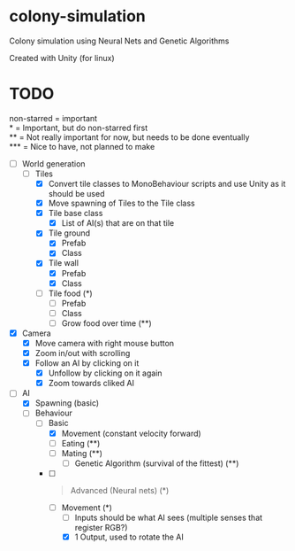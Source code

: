 # colony-simulation
Colony simulation using Neural Nets and Genetic Algorithms

Created with Unity (for linux)

# TODO

non-starred = important<br>
\*           = Important, but do non-starred first<br>
**          = Not really important for now, but needs to be done eventually<br>
***         = Nice to have, not planned to make

- [ ] World generation
    - [ ] Tiles
        - [x] Convert tile classes to MonoBehaviour scripts and use Unity as it should be used
        - [x] Move spawning of Tiles to the Tile class
        - [x] Tile base class
            - [x] List of AI(s) that are on that tile
        - [x] Tile ground
            - [x] Prefab
            - [x] Class
        - [x] Tile wall
            - [x] Prefab
            - [x] Class
        - [ ] Tile food (*)
            - [ ] Prefab
            - [ ] Class
            - [ ] Grow food over time (**)
- [x] Camera
    - [x] Move camera with right mouse button
    - [x] Zoom in/out with scrolling
    - [x] Follow an AI by clicking on it
        - [x] Unfollow by clicking on it again
        - [x] Zoom towards cliked AI
- [ ] AI
    - [x] Spawning (basic) 
    - [ ] Behaviour
        - [ ] Basic
            - [x] Movement (constant velocity forward)
            - [ ] Eating (**)
            - [ ] Mating (**)
                - [ ] Genetic Algorithm (survival of the fittest) (**)
        - [ ] > Advanced (Neural nets) (*)
            - [ ] Movement (*)
                - [ ] Inputs should be what AI sees (multiple senses that register RGB?)
                - [x] 1 Output, used to rotate the AI